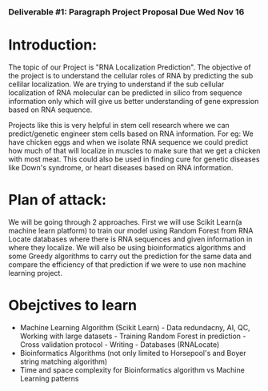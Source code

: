 ### Deliverable #1: Paragraph Project Proposal Due Wed Nov 16

# Introduction:
The topic of our Project is "RNA Localization Prediction". The objective of the project is to understand the cellular roles of RNA by predicting the sub cellilar localization. We are trying to understand if the sub cellular localization of RNA molecular can be predicted in silico from sequence information only which will give us better understanding of gene expression based on RNA sequence.

Projects like this is very helpful in stem cell research where we can predict/genetic engineer stem cells based on RNA information. For eg: We have chicken eggs and when we isolate RNA sequence we could predict how much of that will localize in muscles to make sure that we get a chicken with most meat. This could also be used in finding cure for genetic diseases like Down's syndrome, or heart diseases based on RNA information. 

# Plan of attack:
We will be going through 2 approaches. First we will use Scikit Learn(a machine learn platform) to train our model using Random Forest from RNA Locate databases where there is RNA sequences and given information in where they localize. We will also be using bioinformatics algorithms and some Greedy algorithms to carry out the prediction for the same data and compare the efficiency of that prediction if we were to use non machine learning project. 

# Obejctives to learn
- Machine Learning Algorithm (Scikit Learn)
      - Data redundacny, AI, QC, Working with large datasets
      - Training Random Forest in prediction
      - Cross validation protocol
      - Writing
      - Databases (RNALocate)
- Bioinformatics Algorithms (not only limited to Horsepool's and Boyer string matching algorithm)
- Time and space complexity for Bioinformatics algorithm vs Machine Learning patterns